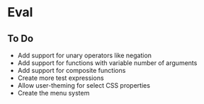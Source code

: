 # Eval

## To Do

* Add support for unary operators like negation
* Add support for functions with variable number of arguments
* Add support for composite functions
* Create more test expressions
* Allow user-theming for select CSS properties
* Create the menu system
